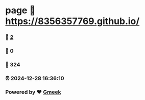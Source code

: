 # page :link: https://8356357769.github.io/ 
### :page_facing_up: [2](https://8356357769.github.io//tag.html) 
### :speech_balloon: 0 
### :hibiscus: 324 
### :alarm_clock: 2024-12-28 16:36:10 
### Powered by :heart: [Gmeek](https://github.com/Meekdai/Gmeek)
